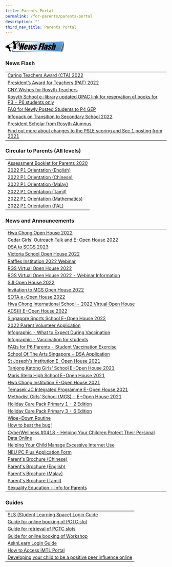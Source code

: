 ```yaml
---
title: Parents Portal
permalink: /for-parents/parents-portal
description: ""
third_nav_title: Parents Portal
---
```

![](/images/News%20Flash%20Image.png)

### News Flash

| | 
| -------- | 
| [Caring Teachers Award (CTA) 2022](https://moe-rosyth-staging.netlify.app/announcements/announcements/caring-teachers-award-2022) |
| [President’s Award for Teachers (PAT) 2022](https://moe-rosyth-staging.netlify.app/announcements/announcements/presidents-award-for-teachers-pat-2022) | 
| [CNY Wishes for Rosyth Teachers](https://moe-rosyth-staging.netlify.app/announcements/announcements/cny-wishes-for-rosyth-teachers) |
| [Rosyth School e-library updated OPAC link for reservation of books for P3 - P6 students only](https://schoolibrary.moe.edu.sg/rosyth/cgi-bin/spydus.exe/MSGTRN/WPAC/HOME) |
| [FAQ for Newly Posted Students to P4 GEP](/files/PostingFlowchart_FAQ_(for_parents)%20(1).pdf) | 
| [Infopack on Transition to Secondary School 2022](/files/Infopack%20on%20Transition%20to%20Secondary%20Schools%202022%20(1).pdf) |
| [President Scholar from Rosyth Alumnus](https://moe-rosyth-staging.netlify.app/announcements/announcements/president-scholar-from-rosyth-alumnus) | 
| [Find out more about changes to the PSLE scoring and Sec 1 posting from 2021](https://www.moe.gov.sg/page%20not%20found?item=%2fmicrosites%2fpsle%2f&user=extranet%5cAnonymous&site=moe-website) | 


### Circular to Parents (All levels)

|  | 
| -------- | 
| [Assessment Booklet for Parents 2020](https://rosyth-moe-edu-sg-admin.cwp.sg/qql/slot/u178/Sub%20pages/For%20Parents/Assessment%20Booklet%20for%20Parents%202020.pdf) |
| [2022 P1 Orientation (English)](/files/P1%20English%20Language-%20slides%20for%20parents%204%20Jan%202022.pdf) |
| [2022 P1 Orientation (Chinese)](/files/P1%20Chinese%20Language-%20slides%20for%20parents%204%20Jan%202022%20(1).pdf) | 
| [2022 P1 Orientation (Malay)](/files/P1%20Malay%20Language-%20slides%20for%20parents%204%20Jan%202022.pdf) | 
| [2022 P1 Orientation (Tamil)](/files/P1%20Tamil%20Language-%20slides%20for%20parents%204%20Jan%202022.pdf) |
| [2022 P1 Orientation (Mathematics)](/files/P1%20Mathematics%20-%20slides%20for%20parents%204%20Jan%202022.pdf) | 
| [2022 P1 Orientation (PAL)](https://rosyth-moe-edu-sg-admin.cwp.sg/qql/slot/u178/Sub%20pages/For%20Parents/PDF/2022/PAL@Rosyth%20-%20slides%20for%20parents%204%20Jan%202022.pdf) | 


### News and Announcements

|  | 
| -------- | 
| [Hwa Chong Open House 2022  ](https://rosyth-moe-edu-sg-admin.cwp.sg/qql/slot/u178/Sub%20pages/Primary%206%20Tab/PDF/2022/Hwa%20Chong%20Open%20House.pdf) |
| [Cedar Girls' Outreach Talk and E-Open House 2022](https://rosyth-moe-edu-sg-admin.cwp.sg/qql/slot/u178/Sub%20pages/Primary%206%20Tab/PDF/2022/Cedar%20Girls.pdf) | 
| [DSA to SCGS 2023](https://rosyth-moe-edu-sg-admin.cwp.sg/qql/slot/u178/Sub%20pages/Primary%206%20Tab/PDF/2022/2022%20DSA%20Postcard%20SCGS.pdf) | 
| [Victoria School Open House 2022](https://rosyth-moe-edu-sg-admin.cwp.sg/qql/slot/u178/Sub%20pages/Primary%206%20Tab/PDF/2022/VS%20open%20house.pdf) | 
| [Raffles Institution 2022 Webinar](https://rosyth-moe-edu-sg-admin.cwp.sg/qql/slot/u178/Sub%20pages/Primary%206%20Tab/PDF/2022/E-Mailer%20DSA%20Sec%20Webinar.pdf) | 
| [RGS Virtual Open House 2022](https://rosyth-moe-edu-sg-admin.cwp.sg/qql/slot/u178/Sub%20pages/Primary%206%20Tab/PDF/2022/Virtual%20Open%20House%202022%20-%20Poster.png) | 
| [RGS Virtual Open House 2022 - Webinar Information ](https://rosyth-moe-edu-sg-admin.cwp.sg/qql/slot/u178/Sub%20pages/Primary%206%20Tab/PDF/2022/Annex%20I%20-%20RGS%20Virtual%20Open%20House%202022%20-%20Webinar%20Information.pdf) |
| [SJI Open House 2022](https://rosyth-moe-edu-sg-admin.cwp.sg/qql/slot/u178/Sub%20pages/Primary%206%20Tab/PDF/2022/SJI.pdf) |
| [Invitation to MGS Open House 2022](https://rosyth-moe-edu-sg-admin.cwp.sg/qql/slot/u178/Sub%20pages/Primary%206%20Tab/PDF/2022/Invitation%20to%20MGS%20Open%20House%202022.pdf) |
| [SOTA e-Open House 2022](https://rosyth-moe-edu-sg-admin.cwp.sg/qql/slot/u178/Sub%20pages/Primary%206%20Tab/PDF/2022/SOTA%20e-Open%20House%202022.pdf) |
| [Hwa Chong International School - 2022 Virtual Open House](https://rosyth-moe-edu-sg-admin.cwp.sg/qql/slot/u178/Sub%20pages/Primary%206%20Tab/PDF/2022/Hwa%20Chong%20International%20School%20-%202021%20Virtual%20Open%20House.pdf) |
| [ACS(I) E-Open House 2022](https://rosyth-moe-edu-sg-admin.cwp.sg/qql/slot/u178/Sub%20pages/Primary%206%20Tab/PDF/2022/ACSI%20E-Open%20House%202022.docx.pdf) |
| [Singapore Sports School E-Open House 2022](https://rosyth-moe-edu-sg-admin.cwp.sg/qql/slot/u178/Sub%20pages/Primary%206%20Tab/PDF/2022/Singapore%20Sports%20School%20E-Open%20House%202022.pdf) |
| [2022 Parent Volunteer Application ](https://rosyth-moe-edu-sg-admin.cwp.sg/others/announcements/2022-parent-volunteer-application) |
| [Infographic - What to Expect During Vaccination ](https://rosyth-moe-edu-sg-admin.cwp.sg/qql/slot/u178/Sub%20pages/Primary%206%20Tab/PDF/Infographic%20-%20What%20to%20Expect%20During%20Vaccination.pdf) |
| [Infographic - Vaccination for students](https://rosyth-moe-edu-sg-admin.cwp.sg/qql/slot/u178/Sub%20pages/Primary%206%20Tab/PDF/Infographic%20-%20Vaccination%20for%20Students.pdf) |
| [FAQs for P6 Parents - Student Vaccination Exercise](https://rosyth-moe-edu-sg-admin.cwp.sg/qql/slot/u178/Sub%20pages/Primary%206%20Tab/PDF/FAQs%20for%20P6%20Parents%20-%20Student%20Vaccination%20Exercise.pdf) |
| [School Of The Arts Singapore - DSA Application](https://rosyth-moe-edu-sg-admin.cwp.sg/qql/slot/u178/Sub%20pages/Primary%206%20Tab/PDF/School%20Of%20The%20Arts%20Singapore%20-%20DSA%20Application.pdf) |
| [St Joseph's Institution E-Open House 2021](https://rosyth-moe-edu-sg-admin.cwp.sg/qql/slot/u178/Sub%20pages/Primary%206%20Tab/PDF/St%20Josephs%20Institution%20E-Open%20House%202021.pdf) |
| [Tanjong Katong Girls' School E-Open House 2021 ](https://rosyth-moe-edu-sg-admin.cwp.sg/qql/slot/u178/Sub%20pages/Primary%206%20Tab/PDF/Tanjong%20Katong%20Girls%20School%20E-Open%20House%202021.pdf) |
| [Maris Stella High School E-Open House 2021](https://rosyth-moe-edu-sg-admin.cwp.sg/qql/slot/u178/Sub%20pages/Primary%206%20Tab/PDF/Maris%20Stella%20High%20School%20E-Open%20House%202021.pdf) |
| [Hwa Chong Institution E-Open House 2021](https://rosyth-moe-edu-sg-admin.cwp.sg/qql/slot/u178/Sub%20pages/Primary%206%20Tab/PDF/Hwa%20Chong%20Institution%20E-Open%20House%202021.pdf) |
| [Temasek JC Integrated Programme E-Open House 2021](http://temasek%20jc%20integrated%20programme%20e-open%20house%202021/) | 
| [Methodist Girls' School (MGS) - E-Open House 2021](https://rosyth-moe-edu-sg-admin.cwp.sg/qql/slot/u178/Sub%20pages/Primary%206%20Tab/PDF/Methodist%20Girls%20School%20E-Open%20House%202021.docx.pdf) |
| [Holiday Care Pack Primary 1 - 2 Edition](https://rosyth-moe-edu-sg-admin.cwp.sg/qql/slot/u178/Sub%20pages/For%20Parents/PDF/Holiday%20Care%20Pack%20Pri%201%20-2%20Edition(5May).pdf) |
| [Holiday Care Pack Primary 3 - 6 Edition](https://rosyth-moe-edu-sg-admin.cwp.sg/qql/slot/u178/Sub%20pages/For%20Parents/PDF/Holiday%20Care%20Pack%20Pri%203%20-%206%20Edition(5May).pdf) |
| [Wipe-Down Routine ](https://rosyth-moe-edu-sg-admin.cwp.sg/others/announcements/wipe-down-routine) |
| [How to beat the bug!](https://rosyth-moe-edu-sg-admin.cwp.sg/others/announcements/how-to-beat-the-bug) |
| [CyberWellness #0418 - Helping Your Children Protect Their Personal Data Online](https://rosyth-moe-edu-sg-admin.cwp.sg/qql/slot/u178/Sub%20pages/For%20Parents/Helping%20Your%20Children%20Protect%20Their%20Personal%20Data%20Online.zip) |
| [Helping Your Child Manage Excessive Internet Use](https://rosyth-moe-edu-sg-admin.cwp.sg/qql/slot/u178/News%20and%20Announcments/4%20Tip%20sheet%20for%20Parents-Excessive%20Internet%20Use.pdf) |
| [NEU PC Plus Application Form](https://rosyth-moe-edu-sg-admin.cwp.sg/qql/slot/u178/Sub%20pages/For%20Parents/Forms/Application%20Form%20for%20MOE-SPED%20FAS%20v4.3.pdf) |
| [Parent's Brochure (Chinese)](https://rosyth-moe-edu-sg-admin.cwp.sg/qql/slot/u178/Sub%20pages/For%20Parents/PDF/Parent/'s%20Brochure_Chinese.pdf) |
| [Parent's Brochure (English)](https://rosyth-moe-edu-sg-admin.cwp.sg/qql/slot/u178/Sub%20pages/For%20Parents/PDF/Parent/'s%20Brochure_English.pdf) |
| [Parent's Brochure (Malay)](https://rosyth-moe-edu-sg-admin.cwp.sg/qql/slot/u178/Sub%20pages/For%20Parents/PDF/Parent/'s%20Brochure_Malay.pdf) |
| [Parent's Brochure (Tamil)](https://rosyth-moe-edu-sg-admin.cwp.sg/qql/slot/u178/Sub%20pages/For%20Parents/PDF/Parent/'s%20Brochure_Tamil.pdf) |
| [Sexuality Education - Info for Parents](https://rosyth-moe-edu-sg-admin.cwp.sg/qql/slot/u178/Sub%20pages/For%20Parents/PDF/2022/Info_on_SEd_for_RS_website_2022_final.pdf) |


### Guides

| | 
| -------- | 
| [SLS (Student Learning Space) Login Guide](https://www.youtube.com/watch?v=5TYrh83EzIw&feature=youtu.be) |
| [Guide for online booking of PCTC slot](https://rosyth.moe.edu.sg/qql/slot/u178/Sub%20pages/For%20Parents/2018%20Guides%20for%20Parents/Guide%20for%20online%20booking%20of%20PTC%20slot.pdf) |
| [Guide for retrieval of PCTC slots](https://rosyth.moe.edu.sg/qql/slot/u178/Sub%20pages/For%20Parents/2018%20Guides%20for%20Parents/Guide%20to%20getting%20summary%20from%20consultation%20tool%20(Parents).pdf) |
| [Guide for online booking of Workshop ](https://rosyth-moe-edu-sg-admin.cwp.sg/qql/slot/u178/Sub%20pages/For%20Parents/2018%20Guides%20for%20Parents/Parents%20Guide%20to%20Booking%20A%20slot%20for%20Workshop.pdf) |
| [AsknLearn Login Guide](https://drive.google.com/drive/folders/19OdQtptOFSbUfUePi_OqE6QVZMg20uG9) |
| [How to Access iMTL Portal](https://www.youtube.com/watch?v=g0BsujviTuc) |
| [Developing your child to be a positive peer influence online](https://rosyth-moe-edu-sg-admin.cwp.sg/qql/slot/u178/Sub%20pages/For%20Parents/T1%20-%20Developing%20your%20child%20to%20be%20a%20positive%20peer%20influence%20online.pdf) |